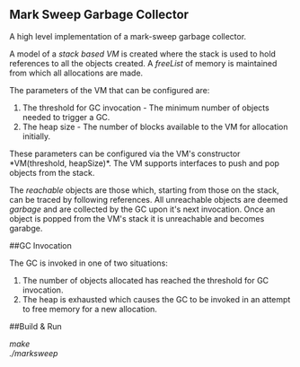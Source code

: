 ## Mark Sweep Garbage Collector

A high level implementation of a mark-sweep garbage collector.

A model of a *stack based VM* is created where the stack is used to hold references to all the objects created. A *freeList* of memory is maintained from which all allocations are made. 

The parameters of the VM that can be configured are:
<ol>
<li>The threshold for GC invocation - The minimum number of objects needed to trigger a GC.</li>
<li> The heap size - The number of blocks available to the VM for allocation initially.</li>
</ol>
These parameters can be configured via the VM's constructor *VM(threshold, heapSize)*.
The VM supports interfaces to push and pop objects from the stack. 

The *reachable* objects are those which, starting from those on the stack, can be traced by following references. All unreachable objects are deemed *garbage* and are collected by the GC upon it's next invocation. Once an object is popped from the VM's stack it is unreachable and becomes garabge.

##GC Invocation

The GC is invoked in one of two situations:
<ol>
<li> The number of objects allocated has reached the threshold for GC invocation.</li>
<li> The heap is exhausted which causes the GC to be invoked in an attempt to free memory for a new allocation.</li>
</ol>

##Build & Run

*make*<br/>
*./marksweep*





